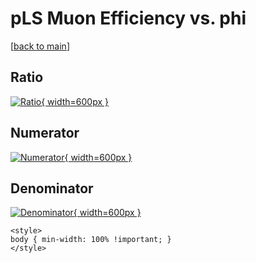 # pLS Muon Efficiency vs. phi

[[back to main](./)]



## Ratio

[![Ratio](../mtv/var/pLS_13_eff_phi.png){ width=600px }](../mtv/var/pLS_13_eff_phi.pdf)

## Numerator

[![Numerator](../mtv/num/pLS_13_eff_phi_num.png){ width=600px }](../mtv/num/pLS_13_eff_phi_num.pdf)

## Denominator

[![Denominator](../mtv/den/pLS_13_eff_phi_den.png){ width=600px }](../mtv/den/pLS_13_eff_phi_den.pdf)


``` {=html}
<style>
body { min-width: 100% !important; }
</style>
```
